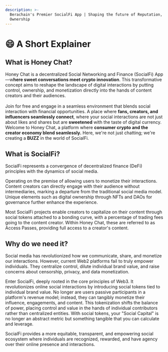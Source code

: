 ```yaml
---
description: >-
  Berachain's Premier SocialFi App | Shaping the future of Reputation, Capital &
  Ownership
---
```


# 😄 A Short Explainer

## What is Honey Chat?

Honey Chat is a decentralized Social Networking and Finance (SocialFi) App—w**here sweet conversations meet crypto innovation**. This transformative concept aims to reshape the landscape of digital interactions by putting control, ownership, and monetization directly into the hands of content creators and their audiences.\
\
Join for free and engage in a seamless environment that blends social interaction with financial opportunities. A place where **fans, creators, and influencers seamlessly connect**, where your social interactions are not just about likes and shares but are **sweetened** with the taste of digital currency. Welcome to Honey Chat, a platform where **consumer crypto and the creator economy blend seamlessly.** Here, we're not just chatting; we're creating a **BUZZ** in the world of SocialFi.&#x20;

## What is SocialFi?&#x20;

SocialFi represents a convergence of decentralized finance (DeFi) principles with the dynamics of social media.&#x20;

Operating on the premise of allowing users to monetize their interactions. Content creators can directly engage with their audience without intermediaries, marking a departure from the traditional social media model. Unique elements such as digital ownership through NFTs and DAOs for governance further enhance the experience.

Most SocialFi projects enable creators to capitalize on their content through social tokens attached to a bonding curve, with a percentage of trading fees going to the content creator. Within Honey Chat, these are referred to as Access Passes, providing full access to a creator's content.

## Why do we need it?&#x20;

Social media has revolutionized how we communicate, share, and monetize our interactions. However, current Web2 platforms fail to truly empower individuals. They centralize control, dilute individual brand value, and raise concerns about censorship, privacy, and data monetization.

Enter SocialFi, deeply rooted in the core principles of Web3. It revolutionizes online social interactions by introducing social tokens tied to individual brand value. No longer are users passive participants in a platform's revenue model; instead, they can tangibly monetize their influence, engagements, and content. This tokenization shifts the balance of power, placing control and value in the hands of individual contributors rather than centralized entities. With social tokens, your "Social Capital" is no longer an abstract metric but something tangible that you can calculate and leverage.

SocialFi provides a more equitable, transparent, and empowering social ecosystem where individuals are recognized, rewarded, and have agency over their online presence and interactions.

## &#x20;
